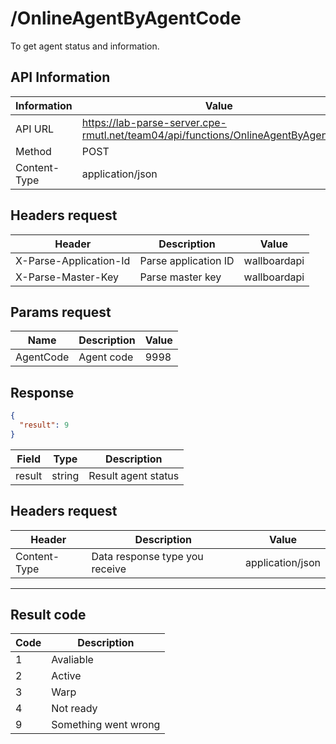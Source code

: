 # /OnlineAgentByAgentCode

To get agent status and information.

## API Information

| Information  | Value                                                                              |
| ------------ | ---------------------------------------------------------------------------------- |
| API URL      | https://lab-parse-server.cpe-rmutl.net/team04/api/functions/OnlineAgentByAgentCode |
| Method       | POST                                                                               |
| Content-Type | application/json                                                                   |

## Headers request

| Header                 | Description          | Value        |
| ---------------------- | -------------------- | ------------ |
| X-Parse-Application-Id | Parse application ID | wallboardapi |
| X-Parse-Master-Key     | Parse master key     | wallboardapi |

## Params request

| Name      | Description | Value |
| --------- | ----------- | ----- |
| AgentCode | Agent code  | 9998  |

## Response

```json
{
  "result": 9
}
```

| Field  | Type   | Description         |
| ------ | ------ | ------------------- |
| result | string | Result agent status |

## Headers request

| Header       | Description                    | Value            |
| ------------ | ------------------------------ | ---------------- |
| Content-Type | Data response type you receive | application/json |

---

## Result code

| Code | Description          |
| ---- | -------------------- |
| 1    | Avaliable            |
| 2    | Active               |
| 3    | Warp                 |
| 4    | Not ready            |
| 9    | Something went wrong |